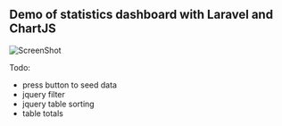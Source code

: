 
## Demo of statistics dashboard with Laravel and ChartJS

![ScreenShot](https://raw.github.com/chrisplusk/laravel-stats-demo/screenshots/Untitled3.png)


Todo:

- press button to seed data
- jquery filter
- jquery table sorting
- table totals
